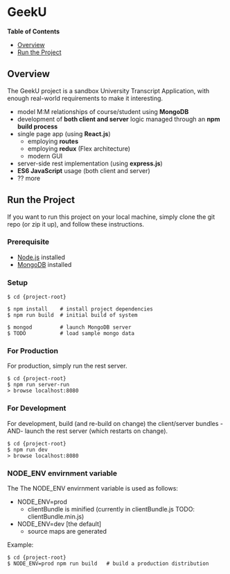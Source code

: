 # GeekU

**Table of Contents**

- [Overview](#overview)
- [Run the Project](#run-the-project)


## Overview

The GeekU project is a sandbox University Transcript Application, with
enough real-world requirements to make it interesting.

- model M:M relationships of course/student using **MongoDB**
- development of **both client and server** logic managed through an **npm
  build process**
- single page app (using **React.js**)
  * employing **routes**
  * employing **redux** (Flex architecture)
  * modern GUI
- server-side rest implementation (using **express.js**)
- **ES6 JavaScript** usage (both client and server)
- ?? more


## Run the Project

If you want to run this project on your local machine, simply clone
the git repo (or zip it up), and follow these instructions.

### Prerequisite

- [Node.js](https://nodejs.org/) installed
- [MongoDB](https://www.mongodb.org/) installed


### Setup

```
$ cd {project-root}

$ npm install    # install project dependencies
$ npm run build  # initial build of system

$ mongod         # launch MongoDB server
$ TODO           # load sample mongo data
```

### For Production

For production, simply run the rest server.

```
$ cd {project-root}
$ npm run server-run
> browse localhost:8080
```

### For Development

For development, build (and re-build on change) the client/server
bundles -AND- launch the rest server (which restarts on change).

```
$ cd {project-root}
$ npm run dev
> browse localhost:8080
```

### NODE_ENV envirnment variable

The The NODE_ENV envirnment variable is used as follows:
- NODE_ENV=prod
  * clientBundle is minified (currently in clientBundle.js TODO: clientBundle.min.js)
- NODE_ENV=dev [the default]
  * source maps are generated

Example: 

```
$ cd {project-root}
$ NODE_ENV=prod npm run build   # build a production distribution
```

